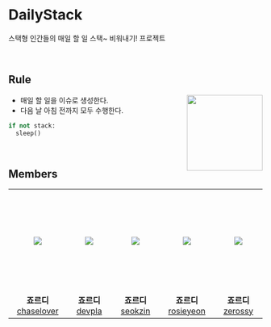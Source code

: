 # DailyStack 

 스택형 인간들의 매일 할 일 스택~ 비워내기! 프로젝트  

<br>

## Rule

<img src="https://item.kakaocdn.net/do/a56e6ddd117688df80be93b1154a9856f43ad912ad8dd55b04db6a64cddaf76d" width="150px" align="right">

- 매일 할 일을 이슈로 생성한다.
- 다음 날 아침 전까지 모두 수행한다.

```python
if not stack:
  sleep()
```

<br>


## Members

<table>
  <tr height="205px">
    <td align="center" width="200px">
      <a href="https://github.com/chaselover/"><img src="https://avatars.githubusercontent.com/u/58139899?s=40&v=4"/></a>
    </td>
    <td align="center" width="200px">
      <a href="https://github.com/devpla/"><img src="https://avatars.githubusercontent.com/u/58139899?s=40&v=4"/></a>
    </td>
    <td align="center" width="200px">
      <a href="https://github.com/seokzin/"><img src="https://avatars.githubusercontent.com/u/58139899?s=40&v=4"/></a>
    </td>
    <td align="center" width="200px">
      <a href="https://github.com/rosieyeon/"><img src="https://avatars.githubusercontent.com/u/58139899?s=40&v=4"/></a>
    </td>
    <td align="center" width="200px">
      <a href="https://github.com/zerossy/"><img src="https://avatars.githubusercontent.com/u/58139899?s=40&v=4"/></a>
    </td>
  </tr>
  <tr>
    <td align="center" width="200px">
      <strong>죠르디</strong><br><a href="https://github.com/jordy-torvalds/">chaselover</a>
    </td>
    <td align="center" width="200px">
      <strong>죠르디</strong><br><a href="https://github.com/jordy-torvalds/">devpla</a>
    </td>
    <td align="center" width="200px">
      <strong>죠르디</strong><br><a href="https://github.com/jordy-torvalds/">seokzin</a>
    </td>
    <td align="center" width="200px">
      <strong>죠르디</strong><br><a href="https://github.com/jordy-torvalds/">rosieyeon</a>
    </td>
    <td align="center" width="200px">
      <strong>죠르디</strong><br><a href="https://github.com/jordy-torvalds/">zerossy</a>
    </td>
  </tr>
</table>

<br/>
